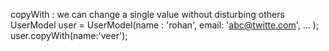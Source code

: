 copyWith :
we can change a single value without disturbing others
UserModel user = UserModel(name : 'rohan', email: 'abc@twitte.com', ... );
user.copyWith(name:'veer');